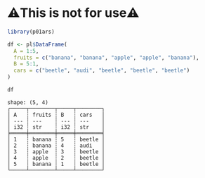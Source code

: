 # ⚠️This is not for use⚠️


``` r
library(p01ars)

df <- pl$DataFrame(
  A = 1:5,
  fruits = c("banana", "banana", "apple", "apple", "banana"),
  B = 5:1,
  cars = c("beetle", "audi", "beetle", "beetle", "beetle")
)

df
```

    shape: (5, 4)
    ┌─────┬────────┬─────┬────────┐
    │ A   ┆ fruits ┆ B   ┆ cars   │
    │ --- ┆ ---    ┆ --- ┆ ---    │
    │ i32 ┆ str    ┆ i32 ┆ str    │
    ╞═════╪════════╪═════╪════════╡
    │ 1   ┆ banana ┆ 5   ┆ beetle │
    │ 2   ┆ banana ┆ 4   ┆ audi   │
    │ 3   ┆ apple  ┆ 3   ┆ beetle │
    │ 4   ┆ apple  ┆ 2   ┆ beetle │
    │ 5   ┆ banana ┆ 1   ┆ beetle │
    └─────┴────────┴─────┴────────┘
